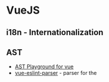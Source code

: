 # VueJS

## i18n - Internationalization

## AST
* [AST Playground for vue](https://ast.js.org/#/plays/1)
* [vue-eslint-parser](https://github.com/mysticatea/vue-eslint-parser) - parser for the <template> section of .vue files

## Useful links
* [Renderless components](https://adamwathan.me/renderless-components-in-vuejs/)
* [VueJS RFCs](https://github.com/vuejs/rfcs)
